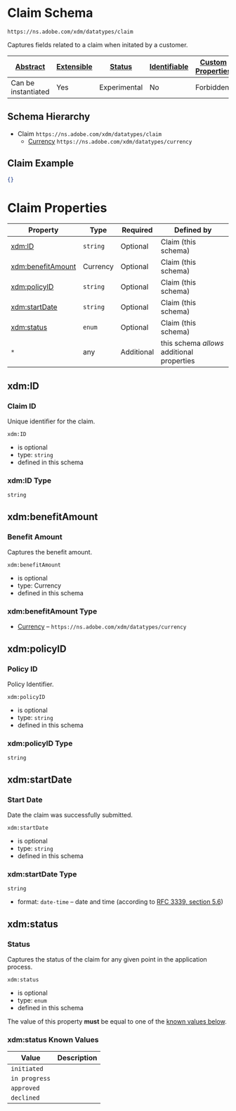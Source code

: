 
# Claim Schema

```
https://ns.adobe.com/xdm/datatypes/claim
```

Captures fields related to a claim when initated by a customer.

| [Abstract](../../../abstract.md) | [Extensible](../../../extensions.md) | [Status](../../../status.md) | [Identifiable](../../../id.md) | [Custom Properties](../../../extensions.md) | [Additional Properties](../../../extensions.md) | Defined In |
|----------------------------------|--------------------------------------|------------------------------|--------------------------------|---------------------------------------------|-------------------------------------------------|------------|
| Can be instantiated | Yes | Experimental | No | Forbidden | Permitted | [datatypes/industry-verticals/claim.schema.json](datatypes/industry-verticals/claim.schema.json) |
## Schema Hierarchy

* Claim `https://ns.adobe.com/xdm/datatypes/claim`
  * [Currency](../currency.schema.md) `https://ns.adobe.com/xdm/datatypes/currency`


## Claim Example
```json
{}
```

# Claim Properties

| Property | Type | Required | Defined by |
|----------|------|----------|------------|
| [xdm:ID](#xdmid) | `string` | Optional | Claim (this schema) |
| [xdm:benefitAmount](#xdmbenefitamount) | Currency | Optional | Claim (this schema) |
| [xdm:policyID](#xdmpolicyid) | `string` | Optional | Claim (this schema) |
| [xdm:startDate](#xdmstartdate) | `string` | Optional | Claim (this schema) |
| [xdm:status](#xdmstatus) | `enum` | Optional | Claim (this schema) |
| `*` | any | Additional | this schema *allows* additional properties |

## xdm:ID
### Claim ID

Unique identifier for the claim.

`xdm:ID`
* is optional
* type: `string`
* defined in this schema

### xdm:ID Type


`string`






## xdm:benefitAmount
### Benefit Amount

Captures the benefit amount.

`xdm:benefitAmount`
* is optional
* type: Currency
* defined in this schema

### xdm:benefitAmount Type


* [Currency](../currency.schema.md) – `https://ns.adobe.com/xdm/datatypes/currency`





## xdm:policyID
### Policy ID

Policy Identifier.

`xdm:policyID`
* is optional
* type: `string`
* defined in this schema

### xdm:policyID Type


`string`






## xdm:startDate
### Start Date

Date the claim was successfully submitted.

`xdm:startDate`
* is optional
* type: `string`
* defined in this schema

### xdm:startDate Type


`string`
* format: `date-time` – date and time (according to [RFC 3339, section 5.6](http://tools.ietf.org/html/rfc3339))






## xdm:status
### Status

Captures the status of the claim for any given point in the application process.

`xdm:status`
* is optional
* type: `enum`
* defined in this schema

The value of this property **must** be equal to one of the [known values below](#xdmstatus-known-values).

### xdm:status Known Values
| Value | Description |
|-------|-------------|
| `initiated` |  |
| `in progress` |  |
| `approved` |  |
| `declined` |  |



